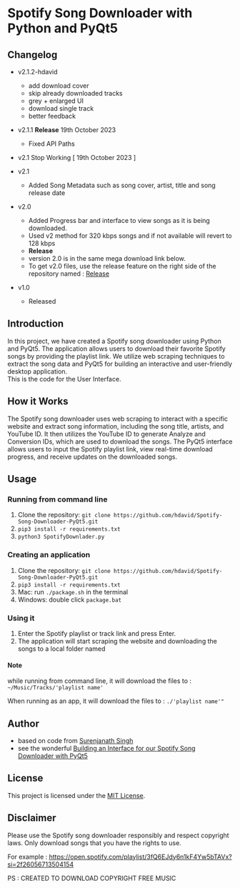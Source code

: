 # Spotify Song Downloader with Python and PyQt5

## Changelog

- v2.1.2-hdavid
  - add download cover
  - skip already downloaded tracks
  - grey + enlarged UI
  - download single track
  - better feedback

- v2.1.1 **Release** 19th October 2023
  - Fixed API Paths
  
- v2.1 Stop Working [ 19th October 2023 ]
  
- v2.1 
  - Added Song Metadata such as song cover, artist, title and song release date
    
- v2.0
  - Added Progress bar and interface to view songs as it is being downloaded.
  - Used v2 method for 320 kbps songs and if not available will revert to 128 kbps
  - **Release**
  - version 2.0 is in the same mega download link below.
  - To get v2.0 files, use the release feature on the right side of the repository named : [Release](https://github.com/surenjanath/Spotify-Song-Downloader-PyQt5/releases/tag/SpotifyDownloader2.0)
    
- v1.0
  - Released
  
## Introduction

In this project, we have created a Spotify song downloader using Python and PyQt5. The application allows users to download their favorite Spotify songs by providing the playlist link. We utilize web scraping techniques to extract the song data and PyQt5 for building an interactive and user-friendly desktop application.<br>
This is the code for the User Interface.<br>


## How it Works

The Spotify song downloader uses web scraping to interact with a specific website and extract song information, including the song title, artists, and YouTube ID. It then utilizes the YouTube ID to generate Analyze and Conversion IDs, which are used to download the songs. The PyQt5 interface allows users to input the Spotify playlist link, view real-time download progress, and receive updates on the downloaded songs.

  
## Usage
###  Running from command line 

1. Clone the repository: `git clone https://github.com/hdavid/Spotify-Song-Downloader-PyQt5.git`
2. `pip3 install -r requirements.txt`
3. `python3 SpotifyDownlader.py`


###  Creating an application 

1. Clone the repository: `git clone https://github.com/hdavid/Spotify-Song-Downloader-PyQt5.git`
2. `pip3 install -r requirements.txt`
3. Mac: run `./package.sh` in the terminal
3. Windows: double click `package.bat`


### Using it
1. Enter the Spotify playlist or track link and press Enter.
2. The application will start scraping the website and downloading the songs to a local folder named 

#### Note
while running from command line, it will download the files to : `~/Music/Tracks/'playlist name'`

When running as an app, it will download the files to : `./'playlist name'"`



## Author

- based on code from [Surenjanath Singh](https://github.com/surenjanath)
- see the wonderful [Building an Interface for our Spotify Song Downloader with PyQt5](https://surenjanath.medium.com/building-an-interface-for-our-spotify-song-downloader-with-pyqt5-fa0442909be9)

## License

This project is licensed under the [MIT License](LICENSE).

## Disclaimer

Please use the Spotify song downloader responsibly and respect copyright laws. Only download songs that you have the rights to use.

For example : https://open.spotify.com/playlist/3fQ6EJdy6n1kF4Yw5bTAVx?si=2f26056713504154

PS : CREATED TO DOWNLOAD COPYRIGHT FREE MUSIC
